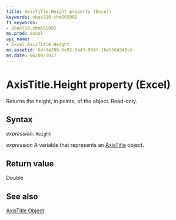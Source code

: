 ```yaml
---
title: AxisTitle.Height property (Excel)
keywords: vbaxl10.chm565092
f1_keywords:
- vbaxl10.chm565092
ms.prod: excel
api_name:
- Excel.AxisTitle.Height
ms.assetid: 6dcda209-5e92-5a43-984f-16e556d349c6
ms.date: 06/08/2017
---
```



# AxisTitle.Height property (Excel)

Returns the height, in points, of the object. Read-only.


## Syntax

 _expression_. `Height`

 _expression_ A variable that represents an [AxisTitle](Excel.AxisTitle-graph-property.md) object.


## Return value

Double


## See also


[AxisTitle Object](Excel.AxisTitle(object).md)

